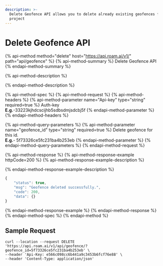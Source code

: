 ```yaml
---
description: >-
  Delete Geofence API allows you to delete already existing geofences for a
  project
---
```


# Delete Geofence API

{% api-method method="delete" host="https://api.roam.ai/v1/" path="api/geofence" %}
{% api-method-summary %}
Delete Geofence API
{% endapi-method-summary %}

{% api-method-description %}

{% endapi-method-description %}

{% api-method-spec %}
{% api-method-request %}
{% api-method-headers %}
{% api-method-parameter name="Api-key" type="string" required=true %}
Auth-key  
**E.g.**-33223kjhdcscijhb5sdbsdmjsdcbj5f
{% endapi-method-parameter %}
{% endapi-method-headers %}

{% api-method-query-parameters %}
{% api-method-parameter name="geofence\_id" type="string" required=true %}
Delete geofence for this id.  
**E.g.**- 5f73326ce5fc231ba4b253eb
{% endapi-method-parameter %}
{% endapi-method-query-parameters %}
{% endapi-method-request %}

{% api-method-response %}
{% api-method-response-example httpCode=200 %}
{% api-method-response-example-description %}

{% endapi-method-response-example-description %}

```javascript
{
    "status": true,
    "msg": "Geofence deleted successfully.",
    "code": 200,
    "data": {}
}
```
{% endapi-method-response-example %}
{% endapi-method-response %}
{% endapi-method-spec %}
{% endapi-method %}

## Sample Request <a id="GeofencingAPI-SampleRequest.3"></a>

```text
curl --location --request DELETE 'https://api.roam.ai/v1/api/geofence/?geofence_id=5f73326ce5fc231ba4b253eb' \
--header 'Api-Key: e566c098cc6b441a9c3453b6fcf76e88' \
--header 'Content-Type: application/json'
```

